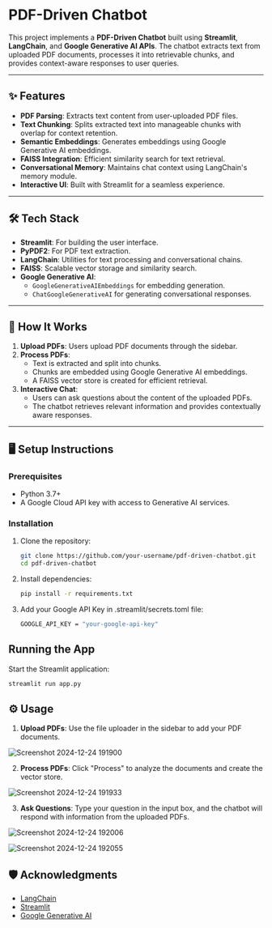 # PDF-Driven Chatbot

This project implements a **PDF-Driven Chatbot** built using **Streamlit**, **LangChain**, and **Google Generative AI APIs**. The chatbot extracts text from uploaded PDF documents, processes it into retrievable chunks, and provides context-aware responses to user queries.

---

## ✨ Features
- **PDF Parsing**: Extracts text content from user-uploaded PDF files.
- **Text Chunking**: Splits extracted text into manageable chunks with overlap for context retention.
- **Semantic Embeddings**: Generates embeddings using Google Generative AI embeddings.
- **FAISS Integration**: Efficient similarity search for text retrieval.
- **Conversational Memory**: Maintains chat context using LangChain's memory module.
- **Interactive UI**: Built with Streamlit for a seamless experience.

---

## 🛠️ Tech Stack
- **Streamlit**: For building the user interface.
- **PyPDF2**: For PDF text extraction.
- **LangChain**: Utilities for text processing and conversational chains.
- **FAISS**: Scalable vector storage and similarity search.
- **Google Generative AI**:
  - `GoogleGenerativeAIEmbeddings` for embedding generation.
  - `ChatGoogleGenerativeAI` for generating conversational responses.

---

## 🚀 How It Works
1. **Upload PDFs**: Users upload PDF documents through the sidebar.
2. **Process PDFs**:
   - Text is extracted and split into chunks.
   - Chunks are embedded using Google Generative AI embeddings.
   - A FAISS vector store is created for efficient retrieval.
3. **Interactive Chat**:
   - Users can ask questions about the content of the uploaded PDFs.
   - The chatbot retrieves relevant information and provides contextually aware responses.

---

## 🖥️ Setup Instructions
### Prerequisites
- Python 3.7+
- A Google Cloud API key with access to Generative AI services.

### Installation
1. Clone the repository:
   ```bash
   git clone https://github.com/your-username/pdf-driven-chatbot.git
   cd pdf-driven-chatbot
   ```
2. Install dependencies:
   ```bash
   pip install -r requirements.txt
   ```
3. Add your Google API Key in .streamlit/secrets.toml file:
   ```bash
   GOOGLE_API_KEY = "your-google-api-key"
   ```

## Running the App
Start the Streamlit application:
   ```bash
   streamlit run app.py
   ```

## ⚙️ Usage
1. **Upload PDFs**: Use the file uploader in the sidebar to add your PDF documents.
   
![Screenshot 2024-12-24 191900](https://github.com/user-attachments/assets/42af675c-a7a4-4003-a881-ae38e0db50d7)

2. **Process PDFs**: Click "Process" to analyze the documents and create the vector store.
   
![Screenshot 2024-12-24 191933](https://github.com/user-attachments/assets/25bd89a3-ffdd-47b1-8a9b-81db8d4ce551)

3. **Ask Questions**: Type your question in the input box, and the chatbot will respond with information from the uploaded PDFs.

![Screenshot 2024-12-24 192006](https://github.com/user-attachments/assets/852fc7b6-6f66-42f6-9a62-3a8861b0d023)

![Screenshot 2024-12-24 192055](https://github.com/user-attachments/assets/8fcfaf89-fe37-4a55-8357-bc61d52b1a21)


## 🛡️ Acknowledgments
- [LangChain](https://python.langchain.com/docs/introduction/)
- [Streamlit](https://streamlit.io/)
- [Google Generative AI](https://ai.google.dev/)



